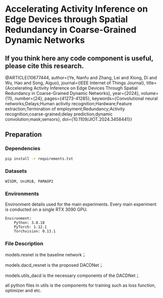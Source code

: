 # Accelerating Activity Inference on Edge Devices through Spatial Redundancy in Coarse-Grained Dynamic Networks

## If you think here any code component is useful, please cite this research.
@ARTICLE{10677444,
  author={Ye, Nanfu and Zhang, Lei and Xiong, Di and Wu, Hao and Song, Aiguo},
  journal={IEEE Internet of Things Journal}, 
  title={Accelerating Activity Inference on Edge Devices Through Spatial Redundancy in Coarse-Grained Dynamic Networks}, 
  year={2024},
  volume={11},
  number={24},
  pages={41273-41285},
  keywords={Convolutional neural networks;Delays;Human activity recognition;Hardware;Feature extraction;Termination of employment;Redundancy;Activity recognition;coarse-grained;delay prediction;dynamic convolution;mask;sensors},
  doi={10.1109/JIOT.2024.3458441}}

## Preparation

### Dependencies

```sh
pip install -r requirements.txt
```

### Datasets
```
WISDM, UniMiB, PAMAOP2
```
### Environments

Environment details used for the main experiments. Every main experiment is conducted on a single RTX 3090 GPU.

```
Environment:
	Python: 3.8.18
	PyTorch: 1.12.1 
	Torchvision: 0.13.1
```



### File Description
models.resnet is the baseline network；

models.dacd_resnet is the proposed DACDNet；

models.utils_dacd is the necessary components of the DACDNet；

all python files in utils is the components for training such as loss function, optimizer and etc.
